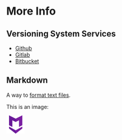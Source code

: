 # More Info

## Versioning System Services

- [Github](https://github.com/)
- [Gitlab](https://gitlab.com/)
- [Bitbucket](https://bitbucket.org/)

## Markdown

A way to [format text files](https://github.com/adam-p/markdown-here/wiki/Markdown-Cheatsheet).

This is an image:

![logo](https://github.com/adam-p/markdown-here/raw/master/src/common/images/icon48.png "Logo Title Text 1")


